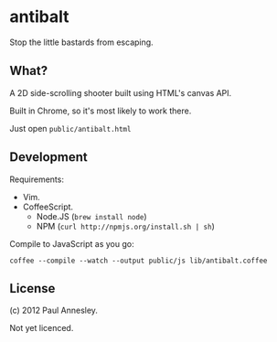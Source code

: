 antibalt
========

Stop the little bastards from escaping.


What?
-----

A 2D side-scrolling shooter built using HTML's canvas API.

Built in Chrome, so it's most likely to work there.

Just open `public/antibalt.html`


Development
-----------

Requirements:

* Vim.
* CoffeeScript.
  * Node.JS (`brew install node`)
  * NPM (`curl http://npmjs.org/install.sh | sh`)

Compile to JavaScript as you go:

    coffee --compile --watch --output public/js lib/antibalt.coffee


License
-------

(c) 2012 Paul Annesley.

Not yet licenced.
